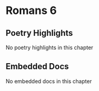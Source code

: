 # Romans 6

## Poetry Highlights

No poetry highlights in this chapter

## Embedded Docs

No embedded docs in this chapter


